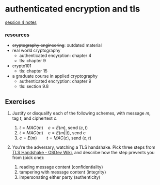 # authenticated encryption and tls

[session 4 notes](https://github.com/thor314/uncloak/blob/main/courses/rust%20cryptography%20engineering/course-2022-12-09%20Session%204%20Notes.md)

### resources
* ~~cryptography engineering~~: outdated material
* real world cryptography
  - authenticated encyrption: chapter 4
  - tls: chapter 9
* crypto101
  - tls: chapter 15
* a graduate course in applied cryptography
  - authenticated encryption: chapter 9
  - tls: section 9.8

## Exercises
1. Justify or disqualify each of the following schemes, with message $m$, tag $t$, and ciphertext $c$. 
   1. $t=MAC(m)\quad c=E(m)$, send $(c,t)$
   2. $t = MAC(m)\quad c = E(m||t)$, send $c$
   3. $c=E(m)\qquad t=MAC(c)$, send $(c,t)$


2. You're the adversary, watching a TLS handshake. Pick three steps from [TLS Handshake - OSDev Wiki](https://wiki.osdev.org/TLS_Handshake#Handshake_Overview), and describe how the step prevents you from (pick one):
   1. reading message content (confidentiality)
   2. tampering with message content (integrity)
   3. impersonating either party (authenticity)